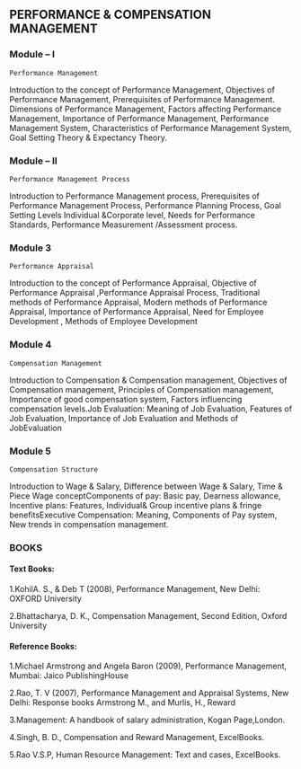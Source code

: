 ## PERFORMANCE & COMPENSATION MANAGEMENT

### Module – I 
`Performance Management`

Introduction to the concept of Performance Management, Objectives of Performance 
Management, Prerequisites of Performance Management. Dimensions of Performance Management, Factors affecting Performance Management, Importance 
of Performance Management, Performance Management System, Characteristics of Performance Management System, Goal Setting Theory & Expectancy Theory.

### Module – II 
`Performance Management Process`

Introduction to Performance Management process, Prerequisites of Performance Management Process, Performance Planning Process, Goal Setting Levels Individual &Corporate level, Needs for Performance Standards, Performance Measurement /Assessment process.

### Module 3 
`Performance Appraisal`

Introduction to the concept of Performance Appraisal, Objective of Performance Appraisal ,Performance Appraisal Process, Traditional methods of Performance 
Appraisal, Modern methods of Performance Appraisal, Importance of Performance Appraisal, Need for Employee Development , Methods of Employee Development


### Module 4
`Compensation Management`

Introduction to Compensation & Compensation management, Objectives of Compensation management, Principles of Compensation management, Importance of good compensation system, Factors influencing compensation levels.Job Evaluation: Meaning of Job Evaluation, Features of Job Evaluation, Importance of Job Evaluation and Methods of JobEvaluation

### Module 5
`Compensation Structure`

Introduction to Wage & Salary, Difference between Wage & Salary, Time & Piece 
Wage conceptComponents of pay: Basic pay, Dearness allowance, Incentive plans: 
Features, Individual& Group incentive plans & fringe benefitsExecutive Compensation: Meaning, Components of Pay system, New trends in compensation 
management.

### BOOKS
#### Text Books:
1.KohilA. S., & Deb T (2008), Performance Management, New Delhi: OXFORD University 

2.Bhattacharya, D. K., Compensation Management, Second Edition, Oxford University 

#### Reference Books: 
1.Michael Armstrong and Angela Baron (2009), Performance Management, Mumbai: Jaico PublishingHouse

2.Rao, T. V (2007), Performance Management and Appraisal Systems, New Delhi: Response books Armstrong M., and Murlis, H., Reward 

3.Management: A handbook of salary administration, Kogan Page,London.

4.Singh, B. D., Compensation and Reward Management, ExcelBooks.

5.Rao V.S.P, Human Resource Management: Text and cases, ExcelBooks.
